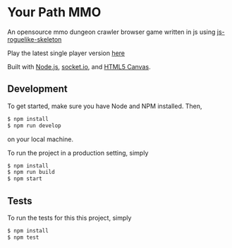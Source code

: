 Your Path MMO
=====================

An opensource mmo dungeon crawler browser game written in js using [js-roguelike-skeleton](https://github.com/unstoppablecarl/js-roguelike-skeleton)

Play the latest single player version [here](https://justindwang.github.io/your-path/)

Built with [Node.js](https://nodejs.org/), [socket.io](https://socket.io/), and [HTML5 Canvas](https://www.w3schools.com/html/html5_canvas.asp).

## Development

To get started, make sure you have Node and NPM installed. Then,

```bash
$ npm install
$ npm run develop
```

on your local machine.

To run the project in a production setting, simply

```bash
$ npm install
$ npm run build
$ npm start
```

## Tests

To run the tests for this this project, simply

```bash
$ npm install
$ npm test
```
